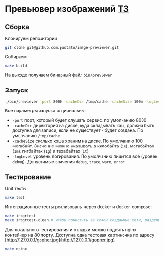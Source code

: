 # Превьювер изображений [ТЗ](./SPEC.md)

## Сборка

Клонируем репозиторий
```bash
git clone git@github.com:pustato/image-previewer.git
```
Собираем 
```bash
make build
```
На выходе получаем бинарный файл `bin/previewer`

## Запуск
```bash
./bin/previever -port 8000 -cacheDir /tmp/cache -cacheSize 100m -logLevel=debug
```
Все параметры запуска опциональны:
* `-port` порт, который будет слушать сервис, по умолчанию 8000
* `-cacheDir` директория на диске, куда складывать кэш, должна быть доступна для записи, если не существует - будет создана. По умолчанию `/tmp/cache`
* `-cacheSize` сколько кэша храним на диске. По умолчанию 100 мегабайт. Значение можно указывать в килобайта (`1k`), мегабайтах (`1m`), гигбайтах (`1g`) и терабайтах (`1t`)
* `-logLevel` уровень логирования. По умолчанию пишется всё (уровеь `debug`). Допустимые значения `debug`, `trace`, `warn`, `error`

## Тестирование
Unit тесты:
```bash
make test
```
Интеграционные тесты реализованы через docker и docker-compose:
```bash
make intgrtest
make intgrtest-clean # чтобы почистить за собой созданные сети, разделы, контейнеры и образы
```
Для локального тестирования и отладки можно поднять nginx контейнер на 80 порту. Доступна одна тестовая картиночка по адресу [http://127.0.0.1/gopher.jpg](http://127.0.0.1/gopher.jpg)
```bash
make nginx
```